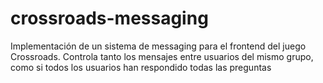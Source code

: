 # crossroads-messaging

Implementación de un sistema de messaging para el frontend del juego Crossroads. Controla tanto los mensajes entre usuarios del mismo grupo, como si todos los usuarios han respondido 
todas las preguntas
